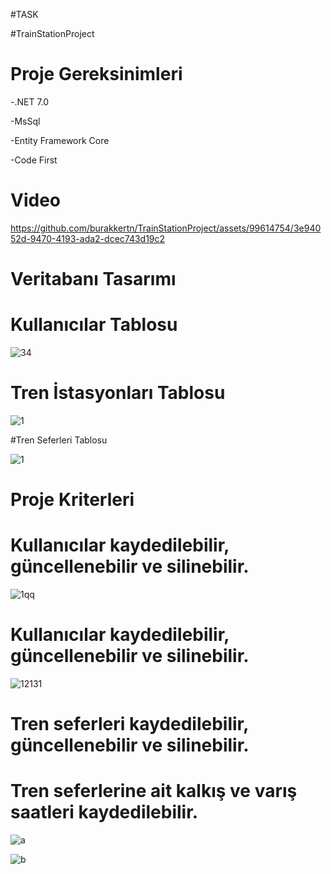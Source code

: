 #TASK

#TrainStationProject
<h1>Proje Gereksinimleri</h1>
<p>-.NET 7.0</p>
<p>-MsSql</p>
<p>-Entity Framework Core</p>
<p>-Code First</p>

# Video

https://github.com/burakkertn/TrainStationProject/assets/99614754/3e94052d-9470-4193-ada2-dcec743d19c2



# Veritabanı Tasarımı

# Kullanıcılar Tablosu

![34](https://github.com/burakkertn/TrainStationProject/assets/99614754/1dfa6e02-6442-4a84-a556-16190d89aa1f)


# Tren İstasyonları Tablosu

![1](https://github.com/burakkertn/TrainStationProject/assets/99614754/54c5d142-931f-4029-82c7-7ae818e2bb35)

#Tren Seferleri Tablosu

![1](https://github.com/burakkertn/TrainStationProject/assets/99614754/7465c75a-536f-4a3b-88a1-8c59754a8e59)


# Proje Kriterleri

# Kullanıcılar kaydedilebilir, güncellenebilir ve silinebilir.
![1qq](https://github.com/burakkertn/TrainStationProject/assets/99614754/ffa583e8-12f5-46ed-8e53-fd02193cd168)

# Kullanıcılar kaydedilebilir, güncellenebilir ve silinebilir.
![12131](https://github.com/burakkertn/TrainStationProject/assets/99614754/fb942330-3acd-48f2-ad54-dd6bde02c81d)

# Tren seferleri kaydedilebilir, güncellenebilir ve silinebilir.
# Tren seferlerine ait kalkış ve varış saatleri kaydedilebilir.
![a](https://github.com/burakkertn/TrainStationProject/assets/99614754/1d6a64d3-ba4f-4fb8-a962-5db97bae5761)

![b](https://github.com/burakkertn/TrainStationProject/assets/99614754/e9a54a3c-1693-4cba-8d39-d49ddbcd036d)



